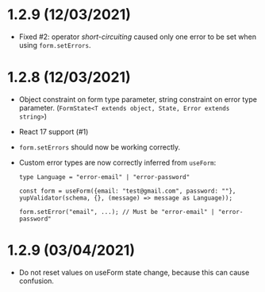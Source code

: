 # 1.2.9 (12/03/2021)

-   Fixed #2: operator _short-circuiting_ caused only one error to be set when using `form.setErrors`.

# 1.2.8 (12/03/2021)

-   Object constraint on form type parameter, string constraint on error type parameter. (`FormState<T extends object, State, Error extends string>`)
-   React 17 support (#1)
-   `form.setErrors` should now be working correctly.
-   Custom error types are now correctly inferred from `useForm`:

    ```
    type Language = "error-email" | "error-password"

    const form = useForm({email: "test@gmail.com", password: ""}, yupValidator(schema, {}, (message) => message as Language));

    form.setError("email", ...); // Must be "error-email" | "error-password"
    ```

# 1.2.9 (03/04/2021)

-   Do not reset values on useForm state change, because this can cause confusion.
